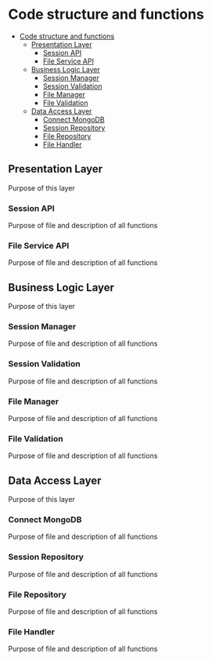 # Code structure and functions



- [Code structure and functions](#code-structure-and-functions)
  - [Presentation Layer](#presentation-layer)
    - [Session API](#session-api)
    - [File Service API](#file-service-api)
  - [Business Logic Layer](#business-logic-layer)
    - [Session Manager](#session-manager)
    - [Session Validation](#session-validation)
    - [File Manager](#file-manager)
    - [File Validation](#file-validation)
  - [Data Access Layer](#data-access-layer)
    - [Connect MongoDB](#connect-mongodb)
    - [Session Repository](#session-repository)
    - [File Repository](#file-repository)
    - [File Handler](#file-handler)

## Presentation Layer
Purpose of this layer
### Session API
Purpose of file and description of all functions
### File Service API
Purpose of file and description of all functions
<br>

## Business Logic Layer
Purpose of this layer
### Session Manager
Purpose of file and description of all functions
### Session Validation
Purpose of file and description of all functions
### File Manager
Purpose of file and description of all functions
### File Validation
Purpose of file and description of all functions
<br>

## Data Access Layer
Purpose of this layer
### Connect MongoDB
Purpose of file and description of all functions
### Session Repository
Purpose of file and description of all functions
### File Repository
Purpose of file and description of all functions
### File Handler
Purpose of file and description of all functions
